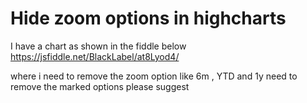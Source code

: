 
# Hide zoom options in highcharts

I have a chart as shown in the fiddle below
https://jsfiddle.net/BlackLabel/at8Lyod4/

where i need to remove the zoom option like 6m , YTD and 1y 
need to remove the marked options please suggest

        